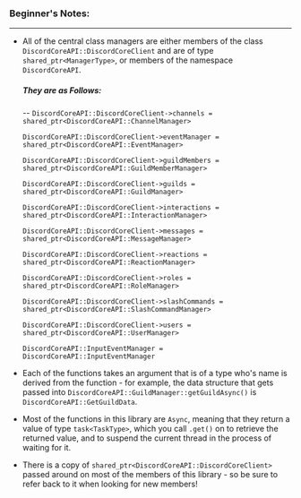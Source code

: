### **Beginner's Notes:**
---
- All of the central class managers are either members of the class `DiscordCoreAPI::DiscordCoreClient` and are of type `shared_ptr<ManagerType>`, or members of the namespace `DiscordCoreAPI`.
  ##### They are as Follows:
  --
    `DiscordCoreAPI::DiscordCoreClient->channels = shared_ptr<DiscordCoreAPI::ChannelManager>`
    
    `DiscordCoreAPI::DiscordCoreClient->eventManager = shared_ptr<DiscordCoreAPI::EventManager>`
    
    `DiscordCoreAPI::DiscordCoreClient->guildMembers = shared_ptr<DiscordCoreAPI::GuildMemberManager>`
    
    `DiscordCoreAPI::DiscordCoreClient->guilds = shared_ptr<DiscordCoreAPI::GuildManager>`
    
    `DiscordCoreAPI::DiscordCoreClient->interactions = shared_ptr<DiscordCoreAPI::InteractionManager>`
    
    `DiscordCoreAPI::DiscordCoreClient->messages = shared_ptr<DiscordCoreAPI::MessageManager>`
    
    `DiscordCoreAPI::DiscordCoreClient->reactions = shared_ptr<DiscordCoreAPI::ReactionManager>`
    
    `DiscordCoreAPI::DiscordCoreClient->roles = shared_ptr<DiscordCoreAPI::RoleManager>`
    
    `DiscordCoreAPI::DiscordCoreClient->slashCommands = shared_ptr<DiscordCoreAPI::SlashCommandManager>`
    
    `DiscordCoreAPI::DiscordCoreClient->users = shared_ptr<DiscordCoreAPI::UserManager>`
    
    `DiscordCoreAPI::InputEventManager = DiscordCoreAPI::InputEventManager`
    
    
- Each of the functions takes an argument that is of a type who's name is derived from the function - for example, the data structure that gets passed into `DiscordCoreAPI::GuildManager::getGuildAsync()` is `DiscordCoreAPI::GetGuildData`.
- Most of the functions in this library are `Async`, meaning that they return a value of type `task<TaskType>`, which you call `.get()` on to retrieve the returned value, and to suspend the current thread in the process of waiting for it.
- There is a copy of `shared_ptr<DiscordCoreAPI::DiscordCoreClient>` passed around on most of the members of this library - so be sure to refer back to it when looking for new members!
 
